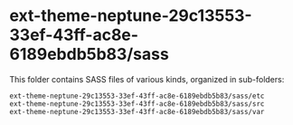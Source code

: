 # ext-theme-neptune-29c13553-33ef-43ff-ac8e-6189ebdb5b83/sass

This folder contains SASS files of various kinds, organized in sub-folders:

    ext-theme-neptune-29c13553-33ef-43ff-ac8e-6189ebdb5b83/sass/etc
    ext-theme-neptune-29c13553-33ef-43ff-ac8e-6189ebdb5b83/sass/src
    ext-theme-neptune-29c13553-33ef-43ff-ac8e-6189ebdb5b83/sass/var
